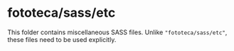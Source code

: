 # fototeca/sass/etc

This folder contains miscellaneous SASS files. Unlike `"fototeca/sass/etc"`, these files
need to be used explicitly.
